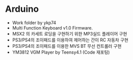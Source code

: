 # Arduino 
- Work folder by ykp74
- Multi Function Keyboard v1.0 Firmware.
- MSX2 의 카세트 로딩을 구현하기 위한 MP3실드 플레이어 구현
- PS3/PS4의 조이패드를 이용하여 제어하는 간이 RC 자동차 구현
- PS3/PS4의 조이패드를 이용한 MVS BT 무선 컨트롤러 구현
- YM3812 VGM Player by Teensy4.1 (Code 재포팅)
